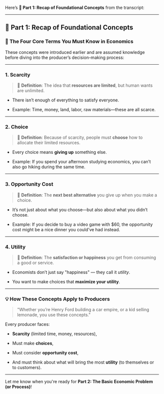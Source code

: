 Here’s **🧩 Part 1: Recap of Foundational Concepts** from the transcript:

---

## 🧩 Part 1: Recap of Foundational Concepts

### 🔑 **The Four Core Terms You Must Know in Economics**

These concepts were introduced earlier and are assumed knowledge before diving into the producer’s decision-making process:

---

### 1. **Scarcity**

> 📌 **Definition**: The idea that **resources are limited**, but human wants are unlimited.

- There isn’t enough of everything to satisfy everyone.
    
- Example: Time, money, land, labor, raw materials—these are all scarce.
    

---

### 2. **Choice**

> 📌 **Definition**: Because of scarcity, people must **choose** how to allocate their limited resources.

- Every choice means **giving up** something else.
    
- Example: If you spend your afternoon studying economics, you can’t also go hiking during the same time.
    

---

### 3. **Opportunity Cost**

> 📌 **Definition**: The **next best alternative** you give up when you make a choice.

- It’s not just about what you choose—but also about what you didn’t choose.
    
- Example: If you decide to buy a video game with $60, the opportunity cost might be a nice dinner you could’ve had instead.
    

---

### 4. **Utility**

> 📌 **Definition**: The **satisfaction or happiness** you get from consuming a good or service.

- Economists don’t just say "happiness" — they call it _utility_.
    
- You want to make choices that **maximize your utility**.
    

---

### 💡 How These Concepts Apply to Producers

> "Whether you’re Henry Ford building a car empire, or a kid selling lemonade, you use these concepts."

Every producer faces:

- **Scarcity** (limited time, money, resources),
    
- Must make **choices**,
    
- Must consider **opportunity cost**,
    
- And must think about what will bring the most **utility** (to themselves or to customers).
    

---

Let me know when you're ready for **Part 2: The Basic Economic Problem (or Process)**!